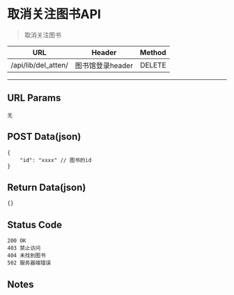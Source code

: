# 取消关注图书API

> 取消关注图书

| URL |  Header | Method |
| ------------- |:-------------:| -----:|
|  /api/lib/del_atten/ | 图书馆登录header | DELETE |

<hr/>

## URL Params

    无

## POST Data(json)

    {
        "id": "xxxx" // 图书的id
    }

## Return Data(json)

    {}

## Status Code

    200 OK
    403 禁止访问
    404 未找到图书
    502 服务器端错误

## Notes

